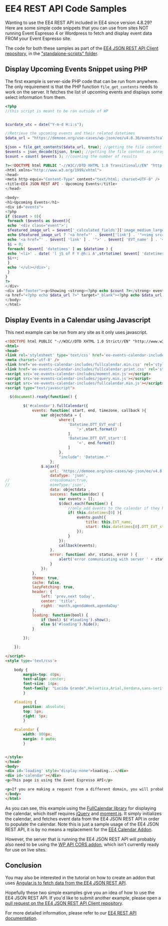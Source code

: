 # EE4 REST API Code Samples

Wanting to use the EE4 REST API included in EE4 since version 4.8.29? Here are some simple code snippets that you can use from sites NOT running Event Espresso 4 or Wordpress to fetch and display event data FROM your Event Espresso site.

The code for both these samples as part of the [EE4 JSON REST API Client repository](https://github.com/eventespresso/eea-rest-api-client), in the ["standalone-scripts" folder](https://github.com/eventespresso/eea-rest-api-client/tree/master/standalone-scripts).

## Display Upcoming Events Snippet using PHP

The first example is server-side PHP code that can be run from anywhere. The only requirement is that the PHP function `file_get_contents` needs to work on the server. It fetches the list of upcoming events and displays some select information from them.

```php
<?php
//this script is meant to be ran outside of WP


$curdate_utc = date("Y-m-d H:i:s");

//Retrieve the upcoming events and their related datetimes
$data_url = "https://demoee.org/use-cases/wp-json/ee/v4.8.36/events?calculate=image_medium_large&include=Datetime&where[Datetime.DTT_EVT_end][]=>&where[Datetime.DTT_EVT_end][]=" . urlencode($curdate_utc);

$json = file_get_contents($data_url, true); //getting the file content
$events = json_decode($json, true); //getting the file content as array
$count = count( $events ); //counting the number of results

?><!DOCTYPE html PUBLIC "-//W3C//DTD XHTML 1.0 Transitional//EN" "http://www.w3.org/TR/xhtml1/DTD/xhtml1-transitional.dtd">
<html xmlns="http://www.w3.org/1999/xhtml">
<head>
<meta http-equiv="Content-Type" content="text/html; charset=UTF-8" />
<title>EE4 JSON REST API - Upcoming Events</title>
</head>

<body>
<h1>Upcoming Events</h1>
<div id="events">
<?php
if ($count > 0){
 foreach ($events as $event){
 echo '<div class="event">';
 $featured_image_url = $event['_calculated_fields']['image_medium_large']['url'];
 echo $featured_image_url ? '<a href="' . $event['link'] . '"><img src="' . $featured_image_url . '" /></a>' : '';
 echo '<a href="' . $event[ 'link' ] . '">' . $event[ 'EVT_name' ] . '</a><ul>';
 $i = 0;
 foreach( $event[ 'datetimes' ] as $datetime ) {
 echo '<li>' . date( 'l jS of F Y @h:i A',strtotime( $event[ 'datetimes' ][ $i ][ 'DTT_EVT_start' ] ) ).'</a>';
 $i++;
 }
 echo '</ul></div>';
 }
}
?>
</div>
<div id="footer"><p>Showing <strong><?php echo $count ?></strong> events, that start after <strong><?php echo date('l jS of F Y h:i:s A', strtotime($curdate_utc)) ?> UTC</strong>, using this url:<br />
<a href="<?php echo $data_url ?>" target="_blank"><?php echo $data_url ?></a></p>
</body>
</html>
```



## Display Events in a Calendar using Javascript

This next example can be run from any site as it only uses javascript.

```html
<!DOCTYPE html PUBLIC "-//W3C//DTD XHTML 1.0 Strict//EN" "http://www.w3.org/TR/xhtml1/DTD/xhtml1-strict.dtd">
<html>
<head>
<link rel='stylesheet' type='text/css' href='ee-events-calendar-includes/cupertino/jquery-ui.min.css' />
<meta charset='utf-8' />
<link href='ee-events-calendar-includes/fullcalendar.min.css' rel='stylesheet' />
<link href='ee-events-calendar-includes/fullcalendar.print.css' rel='stylesheet' media='print' />
<script src='ee-events-calendar-includes/moment.min.js'></script>
<script src='ee-events-calendar-includes/jquery.min.js'></script>
<script src='ee-events-calendar-includes/fullcalendar.min.js'></script>
<script type="text/javascript">

  $(document).ready(function() {

		$('#calendar').fullCalendar({
			events: function( start, end, timezone, callback ){
				var objectdata = {
                        where:{
                            'Datetime.DTT_EVT_end':[
                                '>',start.format()
                            ],
                            'Datetime.DTT_EVT_start':[
                                '<', end.format()
                            ]
                        },
						"include": 'Datetime.*'
					};
				$.ajax({
					url: 'https://demoee.org/use-cases/wp-json/ee/v4.8.29/events',
					dataType: 'json',
//					crossDomain:true,
//					mimeType:'json',
					data: objectdata ,
					success: function(doc) {
						var events = [];
						$(doc).each(function() {
							//only add events to the calendar if they have a datetime (they all should)
							if( this.datetimes[0] ){
								events.push({
									title: this.EVT_name,
									start: this.datetimes[0].DTT_EVT_start // will be parsed
								});
							}
						});
						callback(events);
					},
					error: function( xhr, status, error ) {
						alert('error communicating with server ' + status );
					}
				});
			},
			theme: true,
			cache: false,
			lazyFetching: true,
			header: {
				left: 'prev,next today',
				center: 'title',
				right: 'month,agendaWeek,agendaDay'
			},
			loading: function(bool) {
				if (bool) $('#loading').show();
				else $('#loading').hide();
			}

		});

	});

</script>
<style type='text/css'>

	body {
		margin-top: 40px;
		text-align: center;
		font-size: 14px;
		font-family: "Lucida Grande",Helvetica,Arial,Verdana,sans-serif;
		}

	#loading {
		position: absolute;
		top: 5px;
		right: 5px;
		}

	#calendar {
		width: 900px;
		margin: 0 auto;
		}


</style>
</head>
<body>
<div id='loading' style='display:none'>loading...</div>
<div id='calendar'></div>
<p>This page is using the Event Espresso API</p>

<p>If you are making a request from a different domain, you will probably need to <a href='https://github.com/thenbrent/WP-API-CORS/blob/master/wp-api-cors.php'>install and activate the WP API CORS addon</a>, which is however currently in BETA.</p>
</body>
</html>
```


As you can see, this example using the [FullCalendar library](http://fullcalendar.io/) for displaying the calendar, which itself requires [jQuery](https://jquery.com/) and [moment.js](http://momentjs.com/). It simply initializes the calendar, and fetches event data from the EE4 JSON REST API in order to populate the calendar. Note this is just a sample usage of the EE4 JSON REST API, it is by no means a replacement for the [EE4 Calendar Addon](https://eventespresso.com/product/ee4-events-calendar/).

However, the server that is running the EE4 JSON REST API will probably also need to be using the [WP API CORS addon](https://github.com/thenbrent/WP-API-CORS), which isn't currently ready for use on live sites.

## Conclusion

You may also be interested in the tutorial on how to create an addon that uses [Angular.js to fetch data from the EE4 JSON REST API](building-an-ee4-addon-that-uses-angular-js-and-the-ee4-json-rest-api.md).

Hopefully these two simple examples give you an idea of how to use the EE4 JSON REST API. If you'd like to submit another example, please open a [pull request on the EE4 JSON REST API Client repository](https://github.com/eventespresso/eea-rest-api-client).

For more detailed information, please refer to our [EE4 REST API documentation](../C--REST-API).